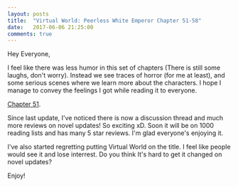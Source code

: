 ```yaml
---
layout: posts
title:  "Virtual World: Peerless White Emperor Chapter 51-58"
date:   2017-06-06 21:25:00
comments: true
---
```


Hey Everyone,

I feel like there was less humor in this set of chapters (There is still some laughs, don't worry). Instead we see traces of horror (for me at least), and some serious scenes where we learn more about the characters. I hope I manage to convey the feelings I got while reading it to everyone.

[Chapter 51][vwpwe0051].

Since last update, I've noticed there is now a discussion thread and much more reviews on novel updates! So exciting xD. Soon it will be on 1000 reading lists and has many 5 star reviews. I'm glad everyone's enjoying it.

I've also started regretting putting Virtual World on the title. I feel like people would see it and lose interrest. Do you think It's hard to get it changed on novel updates?

Enjoy!

[vwpwe0051]: {{site.url}}/translations/VWPWE/0051.html